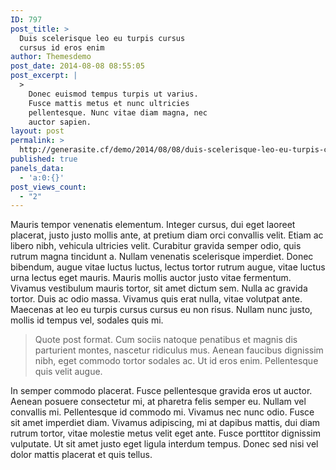 ```yaml
---
ID: 797
post_title: >
  Duis scelerisque leo eu turpis cursus
  cursus id eros enim
author: Themesdemo
post_date: 2014-08-08 08:55:05
post_excerpt: |
  >
    Donec euismod tempus turpis ut varius.
    Fusce mattis metus et nunc ultricies
    pellentesque. Nunc vitae diam magna, nec
    auctor sapien.
layout: post
permalink: >
  http://generasite.cf/demo/2014/08/08/duis-scelerisque-leo-eu-turpis-cursus-cursus-id-eros-enim/
published: true
panels_data:
  - 'a:0:{}'
post_views_count:
  - "2"
---
```

Mauris tempor venenatis elementum. Integer cursus, dui eget laoreet placerat, justo justo mollis ante, at pretium diam orci convallis velit. Etiam ac libero nibh, vehicula ultricies velit. Curabitur gravida semper odio, quis rutrum magna tincidunt a. Nullam venenatis scelerisque imperdiet. Donec bibendum, augue vitae luctus luctus, lectus tortor rutrum augue, vitae luctus urna lectus eget mauris. Mauris mollis auctor justo vitae fermentum. Vivamus vestibulum mauris tortor, sit amet dictum sem. Nulla ac gravida tortor. Duis ac odio massa. <!--more-->Vivamus quis erat nulla, vitae volutpat ante. Maecenas at leo eu turpis cursus cursus eu non risus. Nullam nunc justo, mollis id tempus vel, sodales quis mi.

<blockquote>Quote post format. Cum sociis natoque penatibus et magnis dis parturient montes, nascetur ridiculus mus. Aenean faucibus dignissim nibh, eget commodo tortor sodales ac. Ut id eros enim. Pellentesque quis velit augue.</blockquote>

In semper commodo placerat. Fusce pellentesque gravida eros ut auctor. Aenean posuere consectetur mi, at pharetra felis semper eu. Nullam vel convallis mi. Pellentesque id commodo mi. Vivamus nec nunc odio. Fusce sit amet imperdiet diam. Vivamus adipiscing, mi at dapibus mattis, dui diam rutrum tortor, vitae molestie metus velit eget ante. Fusce porttitor dignissim vulputate. Ut sit amet justo eget ligula interdum tempus. Donec sed nisi vel dolor mattis placerat et quis tellus.